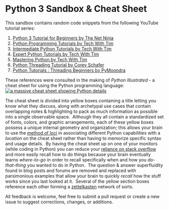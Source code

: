 # Python 3 Sandbox & Cheat Sheet
This sandbox contains random code snippets from the following YouTube tutorial series:

 1. [Python 3 Tutorial for Beginners by The Net Ninja](https://www.youtube.com/playlist?list=PL4cUxeGkcC9idu6GZ8EU_5B6WpKTdYZbK)
 2. [Python Programming Tutorials by Tech With Tim](https://www.youtube.com/playlist?list=PLzMcBGfZo4-mFu00qxl0a67RhjjZj3jXm)
 3. [Intermediate Python Tutorials by Tech With Tim](https://www.youtube.com/playlist?list=PLzMcBGfZo4-nhWva-6OVh1yKWHBs4o_tv)
 4. [Expert Python Tutorials by Tech With Tim](https://www.youtube.com/playlist?list=PLzMcBGfZo4-kwmIcMDdXSuy_wSqtU-xDP)
 5. [Mastering Python by Tech With Tim](https://www.youtube.com/watch?v=p15xzjzR9j0)
 6. [Python Threading Tutorial by Corey Schafer](https://www.youtube.com/watch?v=IEEhzQoKtQU)
 7. [Python Tutorials : Threading Beginners by PyMoondra](https://www.youtube.com/watch?v=bnm5_GH04fM)

These references were consulted in the making of *Python Illustrated* - a cheat sheet for using the Python programming language:
[
![a massive cheat sheet showing Python details](https://i.imgur.com/2FjckVW.jpg)
](https://drive.google.com/file/d/1l2QqzHdfAmrQxy3aPAzy6UsL8Ol36hHZ/view?usp=sharing)

The cheat sheet is divided into yellow boxes containing a title letting you know what they discuss, along with archetypal use cases that contain overlapping notes & highlighting to pack as much information as possible into a single observable space.&nbsp;  Although they all contain a standardized set of fonts, colors, and graphic arrangements, each of these yellow boxes possess a unique internal geometry and organization; this allows your brain to use the [method of loci](https://en.wikipedia.org/wiki/Method_of_loci) in associating different Python capabilities with a *location* on the cheat sheet rather than having to memorize specific syntax and usage details.&nbsp;  By having the cheat sheet up on one of your monitors (while coding in Python) you can reduce your [reliance on stack overflow](https://dev.to/moopet/do-you-copy-and-paste-code-from-stack-overflow-47d5) and more easily recall how to do things because your brain eventually learns *where-to-go* in order to recall specifically when and how you *do-that-thing* you wanted to do in Python.&nbsp;  The question & answer superfluidity found in blog posts and forums are removed and replaced with parsimonious examples that allow your brain to quickly *recall* how the stuff works since you last looked at it.&nbsp;  Several of the yellow section boxes reference each other forming a [zettelkasten](https://en.wikipedia.org/wiki/Zettelkasten) network of sorts.&nbsp;

All feedback is welcome, feel free to submit a pull request or create a new issue to suggest corrections, changes, or additions. &nbsp;
